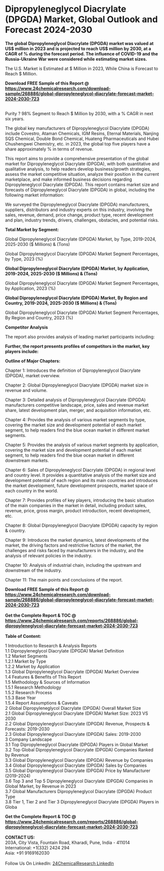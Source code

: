 <h1>Dipropyleneglycol Diacrylate (DPGDA) Market, Global Outlook and Forecast 2024-2030</h1><p><strong>The global Dipropyleneglycol Diacrylate (DPGDA) market was valued at US$ million in 2023 and is projected to reach US$ million by 2030, at a CAGR of % during the forecast period. The influence of COVID-19 and the Russia-Ukraine War were considered while estimating market sizes.</strong></p><p>
</p><p>The U.S. Market is Estimated at $ Million in 2023, While China is Forecast to Reach $ Million.</p><div><b>Download FREE Sample of this Report @ 
            <a href="https://www.24chemicalresearch.com/download-sample/268886/global-dipropyleneglycol-diacrylate-forecast-market-2024-2030-723">
            https://www.24chemicalresearch.com/download-sample/268886/global-dipropyleneglycol-diacrylate-forecast-market-2024-2030-723</a></b></div><br><p>
Purity ? 98% Segment to Reach $ Million by 2030, with a % CAGR in next six years.</p><p>
The global key manufacturers of Dipropyleneglycol Diacrylate (DPGDA) include Covestro, Ataman Chemicals, IGM Resins, Eternal Materials, Nanjing SQS Chemical, Double Bond Chemical, Huateng Pharmaceuticals and Hubei Chushengwei Chemistry, etc. in 2023, the global top five players have a share approximately % in terms of revenue.</p><p>
This report aims to provide a comprehensive presentation of the global market for Dipropyleneglycol Diacrylate (DPGDA), with both quantitative and qualitative analysis, to help readers develop business/growth strategies, assess the market competitive situation, analyze their position in the current marketplace, and make informed business decisions regarding Dipropyleneglycol Diacrylate (DPGDA). This report contains market size and forecasts of Dipropyleneglycol Diacrylate (DPGDA) in global, including the following market information:</p><p>
</p><p>
</p><p>We surveyed the Dipropyleneglycol Diacrylate (DPGDA) manufacturers, suppliers, distributors and industry experts on this industry, involving the sales, revenue, demand, price change, product type, recent development and plan, industry trends, drivers, challenges, obstacles, and potential risks.</p><p>
<strong>Total Market by Segment:</strong></p><p>
Global Dipropyleneglycol Diacrylate (DPGDA) Market, by Type, 2019-2024, 2025-2030 ($ Millions) &amp; (Tons)</p><p>
Global Dipropyleneglycol Diacrylate (DPGDA) Market Segment Percentages, by Type, 2023 (%)</p><p>
</p><p>
</p><p><strong>Global Dipropyleneglycol Diacrylate (DPGDA) Market, by Application, 2019-2024, 2025-2030 ($ Millions) &amp; (Tons)</strong></p><p>
Global Dipropyleneglycol Diacrylate (DPGDA) Market Segment Percentages, by Application, 2023 (%)</p><p>
</p><p>
</p><p><strong>Global Dipropyleneglycol Diacrylate (DPGDA) Market, By Region and Country, 2019-2024, 2025-2030 ($ Millions) &amp; (Tons)</strong></p><p>
Global Dipropyleneglycol Diacrylate (DPGDA) Market Segment Percentages, By Region and Country, 2023 (%)</p><p>
</p><p>
</p><p><strong>Competitor Analysis</strong></p><p>
The report also provides analysis of leading market participants including:</p><p>
</p><p>
</p><p><strong>Further, the report presents profiles of competitors in the market, key players include:</strong></p><p>
</p><p>
</p><p><strong>Outline of Major Chapters:</strong></p><p>
Chapter 1: Introduces the definition of Dipropyleneglycol Diacrylate (DPGDA), market overview.</p><p>
Chapter 2: Global Dipropyleneglycol Diacrylate (DPGDA) market size in revenue and volume.</p><p>
Chapter 3: Detailed analysis of Dipropyleneglycol Diacrylate (DPGDA) manufacturers competitive landscape, price, sales and revenue market share, latest development plan, merger, and acquisition information, etc.</p><p>
Chapter 4: Provides the analysis of various market segments by type, covering the market size and development potential of each market segment, to help readers find the blue ocean market in different market segments.</p><p>
Chapter 5: Provides the analysis of various market segments by application, covering the market size and development potential of each market segment, to help readers find the blue ocean market in different downstream markets.</p><p>
Chapter 6: Sales of Dipropyleneglycol Diacrylate (DPGDA) in regional level and country level. It provides a quantitative analysis of the market size and development potential of each region and its main countries and introduces the market development, future development prospects, market space of each country in the world.</p><p>
Chapter 7: Provides profiles of key players, introducing the basic situation of the main companies in the market in detail, including product sales, revenue, price, gross margin, product introduction, recent development, etc.</p><p>
Chapter 8: Global Dipropyleneglycol Diacrylate (DPGDA) capacity by region &amp; country.</p><p>
Chapter 9: Introduces the market dynamics, latest developments of the market, the driving factors and restrictive factors of the market, the challenges and risks faced by manufacturers in the industry, and the analysis of relevant policies in the industry.</p><p>
Chapter 10: Analysis of industrial chain, including the upstream and downstream of the industry.</p><p>
Chapter 11: The main points and conclusions of the report.</p><div><b>Download FREE Sample of this Report @ 
            <a href="https://www.24chemicalresearch.com/download-sample/268886/global-dipropyleneglycol-diacrylate-forecast-market-2024-2030-723">
            https://www.24chemicalresearch.com/download-sample/268886/global-dipropyleneglycol-diacrylate-forecast-market-2024-2030-723</a></b></div><br><div><b>Get the Complete Report & TOC @ 
            <a href="https://www.24chemicalresearch.com/reports/268886/global-dipropyleneglycol-diacrylate-forecast-market-2024-2030-723">
            https://www.24chemicalresearch.com/reports/268886/global-dipropyleneglycol-diacrylate-forecast-market-2024-2030-723</a></b></div><br>
            <b>Table of Content:</b><p>1 Introduction to Research & Analysis Reports<br />
    1.1 Dipropyleneglycol Diacrylate (DPGDA) Market Definition<br />
    1.2 Market Segments<br />
        1.2.1 Market by Type<br />
        1.2.2 Market by Application<br />
    1.3 Global Dipropyleneglycol Diacrylate (DPGDA) Market Overview<br />
    1.4 Features & Benefits of This Report<br />
    1.5 Methodology & Sources of Information<br />
        1.5.1 Research Methodology<br />
        1.5.2 Research Process<br />
        1.5.3 Base Year<br />
        1.5.4 Report Assumptions & Caveats<br />
2 Global Dipropyleneglycol Diacrylate (DPGDA) Overall Market Size<br />
    2.1 Global Dipropyleneglycol Diacrylate (DPGDA) Market Size: 2023 VS 2030<br />
    2.2 Global Dipropyleneglycol Diacrylate (DPGDA) Revenue, Prospects & Forecasts: 2019-2030<br />
    2.3 Global Dipropyleneglycol Diacrylate (DPGDA) Sales: 2019-2030<br />
3 Company Landscape<br />
    3.1 Top Dipropyleneglycol Diacrylate (DPGDA) Players in Global Market<br />
    3.2 Top Global Dipropyleneglycol Diacrylate (DPGDA) Companies Ranked by Revenue<br />
    3.3 Global Dipropyleneglycol Diacrylate (DPGDA) Revenue by Companies<br />
    3.4 Global Dipropyleneglycol Diacrylate (DPGDA) Sales by Companies<br />
    3.5 Global Dipropyleneglycol Diacrylate (DPGDA) Price by Manufacturer (2019-2024)<br />
    3.6 Top 3 and Top 5 Dipropyleneglycol Diacrylate (DPGDA) Companies in Global Market, by Revenue in 2023<br />
    3.7 Global Manufacturers Dipropyleneglycol Diacrylate (DPGDA) Product Type<br />
    3.8 Tier 1, Tier 2 and Tier 3 Dipropyleneglycol Diacrylate (DPGDA) Players in Globa</p><div><b>Get the Complete Report & TOC @ 
            <a href="https://www.24chemicalresearch.com/reports/268886/global-dipropyleneglycol-diacrylate-forecast-market-2024-2030-723">
            https://www.24chemicalresearch.com/reports/268886/global-dipropyleneglycol-diacrylate-forecast-market-2024-2030-723</a></b></div><br><b>CONTACT US:</b><br>
            203A, City Vista, Fountain Road, Kharadi, Pune, India - 411014<br>
            International: +1(332) 2424 294<br>
            Asia: +91 9169162030 <br><br>
            Follow Us On LinkedIn: <a href="https://www.linkedin.com/company/24chemicalresearch/">24ChemicalResearch LinkedIn</a>